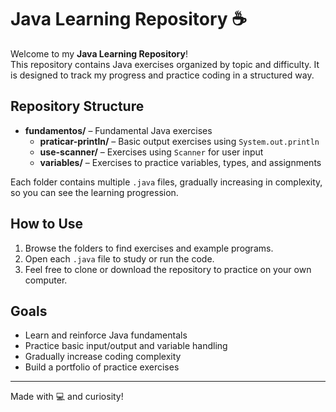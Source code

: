 # Java Learning Repository ☕️

Welcome to my **Java Learning Repository**!  
This repository contains Java exercises organized by topic and difficulty. It is designed to track my progress and practice coding in a structured way.

## Repository Structure

- **fundamentos/** – Fundamental Java exercises  
  - **praticar-println/** – Basic output exercises using `System.out.println`  
  - **use-scanner/** – Exercises using `Scanner` for user input  
  - **variables/** – Exercises to practice variables, types, and assignments  

Each folder contains multiple `.java` files, gradually increasing in complexity, so you can see the learning progression.

## How to Use

1. Browse the folders to find exercises and example programs.
2. Open each `.java` file to study or run the code.
3. Feel free to clone or download the repository to practice on your own computer.

## Goals

- Learn and reinforce Java fundamentals
- Practice basic input/output and variable handling
- Gradually increase coding complexity
- Build a portfolio of practice exercises

---

Made with 💻 and curiosity!  
